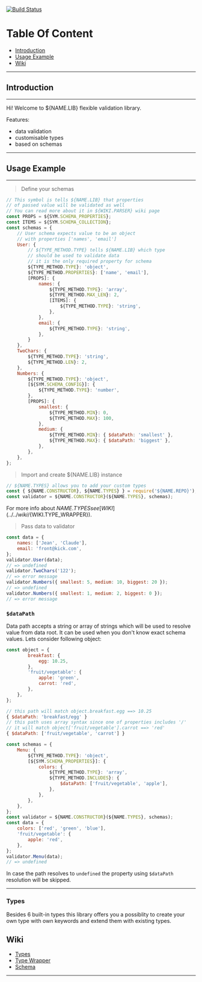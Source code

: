 [![Build Status](https://travis-ci.org/krnik/${NAME.REPO}.svg?branch=master)](https://travis-ci.org/krnik/${NAME.REPO})
# Table Of Content
- [Introduction](#introduction)
- [Usage Example](#usage-example)
- [Wiki](#wiki)
***
## Introduction
***
Hi! Welcome to ${NAME.LIB} flexible validation library.

Features:
- data validation
- customisable types
- based on schemas
***
## Usage Example
***
> Define your schemas
```javascript
// This symbol is tells ${NAME.LIB} that properties
// of passed value will be validated as well
// You can read more about it in ${WIKI.PARSER} wiki page
const PROPS = ${SYM.SCHEMA_PROPERTIES};
const ITEMS = ${SYM.SCHEMA_COLLECTION};
const schemas = {
    // User schema expects value to be an object
    // with properties ['names', 'email']
    User: {
        // ${TYPE_METHOD.TYPE} tells ${NAME.LIB} which type
        // should be used to validate data
        // it is the only required property for schema
        ${TYPE_METHOD.TYPE}: 'object',
        ${TYPE_METHOD.PROPERTIES}: ['name', 'email'],
        [PROPS]: {
            names: {
                ${TYPE_METHOD.TYPE}: 'array',
                ${TYPE_METHOD.MAX_LEN}: 2,
                [ITEMS]: {
                    ${TYPE_METHOD.TYPE}: 'string',
                },
            },
            email: {
                ${TYPE_METHOD.TYPE}: 'string',
            },
        }
    },
    TwoChars: {
        ${TYPE_METHOD.TYPE}: 'string',
        ${TYPE_METHOD.LEN}: 2,
    },
    Numbers: {
        ${TYPE_METHOD.TYPE}: 'object',
        [${SYM.SCHEMA_CONFIG}]: {
            ${TYPE_METHOD.TYPE}: 'number',
        },
        [PROPS]: {
            smallest: {
                ${TYPE_METHOD.MIN}: 0,
                ${TYPE_METHOD.MAX}: 100,
            },
            medium: {
                ${TYPE_METHOD.MIN}: { $dataPath: 'smallest' },
                ${TYPE_METHOD.MAX}: { $dataPath: 'biggest' },
            },
        },
    },
};
```
> Import and create ${NAME.LIB} instance
```javascript
// ${NAME.TYPES} allows you to add your custom types
const { ${NAME.CONSTRUCTOR}, ${NAME.TYPES} } = require('${NAME.REPO}');
const validator = ${NAME.CONSTRUCTOR}(${NAME.TYPES}, schemas);
```
For more info about ${NAME.TYPES} see [WIKI](../../wiki/${WIKI.TYPE_WRAPPER}).
> Pass data to validator
```javascript
const data = {
    names: ['Jean', 'Claude'],
    email: 'front@kick.com',
};
validator.User(data);
// => undefined
validator.TwoChars('122');
// => error message
validator.Numbers({ smallest: 5, medium: 10, biggest: 20 });
// => undefined
validator.Numbers({ smallest: 1, medium: 2, biggest: 0 });
// => error message
```

### `$dataPath`
Data path accepts a string or array of strings which will be used to resolve value from data root.
It can be used when you don't know exact schema values.
Lets consider following object:
```javascript
const object = {
        breakfast: {
            egg: 10.25,
        },
        'fruit/vegetable': {
            apple: 'green',
            carrot: 'red',
        },
    },
};
```

```javascript
// this path will match object.breakfast.egg ==> 10.25
{ $dataPath: 'breakfast/egg' }
// this path uses array syntax since one of properties includes '/'
// it will match object['fruit/vegetable'].carrot ==> 'red'
{ $dataPath: ['fruit/vegetable', 'carrot'] }

const schemas = {
    Menu: {
        ${TYPE_METHOD.TYPE}: 'object',
        [${SYM.SCHEMA_PROPERTIES}]: {
            colors: {
                ${TYPE_METHOD.TYPE}: 'array',
                ${TYPE_METHOD.INCLUDES}: {
                    $dataPath: ['fruit/vegetable', 'apple'],
                },
            },
        },
    },
};
const validator = ${NAME.CONSTRUCTOR}(${NAME.TYPES}, schemas);
const data = {
    colors: ['red', 'green', 'blue'],
    'fruit/vegetable': {
        apple: 'red',
    },
};
validator.Menu(data);
// => undefined
```
In case the path resolves to `undefined` the property using `$dataPath` resolution will be skipped.
***

### Types
Besides 6 built-in types this library offers you a possiblity to create your own type with own keywords and extend them with existing types.

## Wiki
- [Types](../../wiki/${WIKI.TYPE})
- [Type Wrapper](../../wiki/${WIKI.TYPE_WRAPPER})
- [Schema](../../wiki/${WIKI.PARSER})
***
